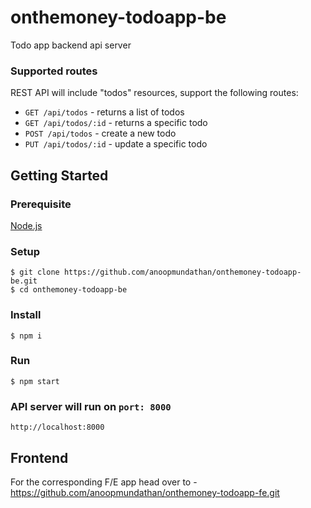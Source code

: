# onthemoney-todoapp-be
Todo app backend api server

### Supported routes
REST API will include "todos" resources, support the following routes:

* ```GET /api/todos```        - returns a list of todos
* ```GET /api/todos/:id```    - returns a specific todo
* ```POST /api/todos```       - create a new todo
* ```PUT /api/todos/:id```    - update a specific todo

## Getting Started

### Prerequisite
[Node.js](https://nodejs.org/en/)

### Setup
```
$ git clone https://github.com/anoopmundathan/onthemoney-todoapp-be.git
$ cd onthemoney-todoapp-be
```
### Install
```
$ npm i
```
### Run
``` 
$ npm start
```
### API server will run on ```port: 8000```
``` 
http://localhost:8000
```

## Frontend
For the corresponding F/E app head over to - https://github.com/anoopmundathan/onthemoney-todoapp-fe.git
